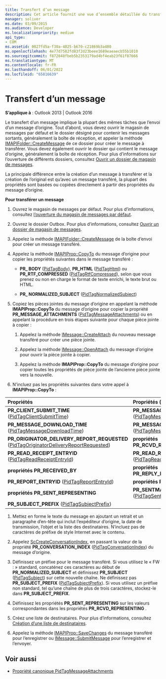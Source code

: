 ```yaml
---
title: Transfert d’un message
description: Cet article fournit une vue d’ensemble détaillée du transfert de messages.
manager: soliver
ms.date: 03/09/2015
ms.audience: Developer
ms.localizationpriority: medium
api_type:
- COM
ms.assetid: 0027fd5a-f30a-4025-b670-c21869b3a480
ms.openlocfilehash: 4e77d7582fd83f2d23beee1689eaeaecb55b1010
ms.sourcegitcommit: f872848fbeb5b2353179ad4bf4eab23f61f87666
ms.translationtype: MT
ms.contentlocale: fr-FR
ms.lasthandoff: 06/01/2022
ms.locfileid: "65816639"
---
```

# <a name="forwarding-a-message"></a>Transfert d’un message

**S’applique à** : Outlook 2013 | Outlook 2016 
  
Le transfert d’un message implique la plupart des mêmes tâches que l’envoi d’un message d’origine. Tout d’abord, vous devez ouvrir le magasin de messages par défaut et le dossier désigné pour contenir les messages sortants, généralement la boîte de réception, et appeler la méthode [IMAPIFolder::CreateMessage](imapifolder-createmessage.md) de ce dossier pour créer le message à transférer. Vous devez également ouvrir le dossier qui contient le message d’origine, généralement la boîte de réception. Pour plus d’informations sur l’ouverture de différents dossiers, consultez [Ouvrir un dossier de magasin de messages](opening-a-message-store-folder.md).
  
La principale différence entre la création d’un message à transférer et la création de l’original est qu’avec un message transféré, la plupart des propriétés sont basées ou copiées directement à partir des propriétés du message d’origine. 
  
**Pour transférer un message**
  
1. Ouvrez le magasin de messages par défaut. Pour plus d’informations, consultez [l’ouverture du magasin de messages par défaut](opening-the-default-message-store.md).
    
2. Ouvrez le dossier Outbox. Pour plus d’informations, consultez [Ouvrir un dossier de magasin de messages](opening-a-message-store-folder.md).
    
3. Appelez la méthode [IMAPIFolder::CreateMessage](imapifolder-createmessage.md) de la boîte d’envoi pour créer un message transféré. 
    
4. Appelez la méthode [IMAPIProp::CopyTo](imapiprop-copyto.md) du message d’origine pour copier les propriétés suivantes dans le message transféré : 
    
   - **PR\_ BODY** ([PidTagBody](pidtagbody-canonical-property.md)), **PR\_HTML** ([PidTagHtml](pidtaghtml-canonical-property.md)) ou **PR_RTF_COMPRESSED** ([PidTagRtfCompressed](pidtagrtfcompressed-canonical-property.md)), selon que vous prenez ou non en charge le format de texte enrichi, le texte brut ou HTML.
    
   - **PR\_ NORMALIZED_SUBJECT** ([PidTagNormalizedSubject](pidtagnormalizedsubject-canonical-property.md)) 
    
5. Copiez les pièces jointes du message d’origine en appelant la méthode **IMAPIProp::CopyTo** du message d’origine pour copier la propriété **PR_MESSAGE_ATTACHMENTS** ([PidTagMessageAttachments](pidtagmessageattachments-canonical-property.md)) ou en appelant la procédure en trois étapes suivante pour chaque pièce jointe à copier :
    
   1. Appelez la méthode [IMessage::CreateAttach](imessage-createattach.md) du nouveau message transféré pour créer une pièce jointe. 
      
   2. Appelez la méthode [IMessage::OpenAttach](imessage-openattach.md) du message d’origine pour ouvrir la pièce jointe à copier. 
      
   3. Appelez la méthode **IMAPIProp::CopyTo** du message d’origine pour copier toutes les propriétés de pièce jointe de l’ancienne pièce jointe vers la nouvelle. 
    
6. N’incluez pas les propriétés suivantes dans votre appel à **IMAPIProp::CopyTo** : 
    
|Propriétés|Propriétés (suite)|
|:-----|:-----|
|**PR_CLIENT_SUBMIT_TIME** ([PidTagClientSubmitTime](pidtagclientsubmittime-canonical-property.md))  <br/> |**PR_MESSAGE_DELIVERY_TIME** ([PidTagMessageDeliveryTime](pidtagmessagedeliverytime-canonical-property.md))  <br/> |
|**PR_MESSAGE_DOWNLOAD_TIME** ([PidTagMessageDownloadTime](pidtagmessagedownloadtime-canonical-property.md))  <br/> |**PR_MESSAGE_FLAGS** ([PidTagMessageFlags](pidtagmessageflags-canonical-property.md))  <br/> |
|**PR_ORIGINATOR_DELIVERY_REPORT_REQUESTED** ([PidTagOriginatorDeliveryReportRequested](pidtagoriginatordeliveryreportrequested-canonical-property.md))  <br/> |**propriétés PR_RCVD_REPRESENTING**  <br/> |
|**PR_READ_RECEIPT_ENTRYID** ([PidTagReadReceiptEntryId](pidtagreadreceiptentryid-canonical-property.md))  <br/> |**PR_READ_RECEIPT_REQUESTED** ([PidTagReadReceiptRequested](pidtagreadreceiptrequested-canonical-property.md))  <br/> |
|**propriétés PR_RECEIVED_BY**  <br/> |**propriétés PR_REPLY_RECIPIENT**  <br/> |
|**PR_REPORT_ENTRYID** ([PidTagReportEntryId](pidtagreportentryid-canonical-property.md))  <br/> |**propriétés PR_SENDER**  <br/> |
|**propriétés PR_SENT_REPRESENTING**  <br/> |**PR_SENTMAIL_ENTRYID** ([PidTagSentMailEntryId](pidtagsentmailentryid-canonical-property.md))  <br/> |
|**PR_SUBJECT_PREFIX** ([PidTagSubjectPrefix](pidtagsubjectprefix-canonical-property.md))  <br/> | <br/> |
   
1. Mettez en forme le texte du message en ajoutant un retrait et un paragraphe d’en-tête qui inclut l’expéditeur d’origine, la date de transmission, l’objet et la liste des destinataires. N’incluez pas de caractères de préfixe de style Internet avec le contenu.
    
2. Appelez [ScCreateConversationIndex](sccreateconversationindex.md), en passant la valeur de la propriété **PR_CONVERSATION_INDEX** ([PidTagConversationIndex](pidtagconversationindex-canonical-property.md)) du message d’origine.
    
3. Définissez un préfixe pour le message transféré. Si vous utilisez le « FW : » standard, concaténez ces caractères au début de **PR_NORMALIZED_SUBJECT** et définissez **PR_SUBJECT** ([PidTagSubject](pidtagsubject-canonical-property.md)) sur cette nouvelle chaîne. Ne définissez pas **PR_SUBJECT_PREFIX** ([PidTagSubjectPrefix](pidtagsubjectprefix-canonical-property.md)). Si vous utilisez un préfixe non standard, tel qu’une chaîne de plus de trois caractères, stockez-le dans **PR_SUBJECT_PREFIX**. 
    
4. Définissez les propriétés **PR_SENT_REPRESENTING** sur les valeurs correspondantes dans les propriétés **PR_RCVD_REPRESENTING** . 
    
5. Créez une liste de destinataires. Pour plus d’informations, consultez [Création d’une liste de destinataires](creating-a-recipient-list.md).
    
6. Appelez la méthode [IMAPIProp::SaveChanges](imapiprop-savechanges.md) du message transféré pour l’enregistrer ou [IMessage::SubmitMessage](imessage-submitmessage.md) pour l’enregistrer et l’envoyer. 
    
## <a name="see-also"></a>Voir aussi

- [Propriété canonique PidTagMessageAttachments](pidtagmessageattachments-canonical-property.md)

